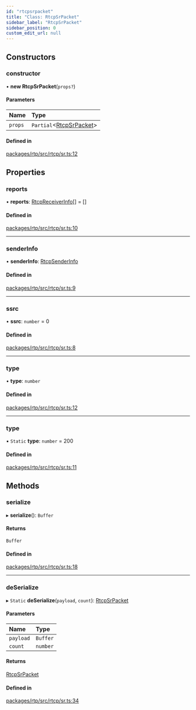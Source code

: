 ```yaml
---
id: "rtcpsrpacket"
title: "Class: RtcpSrPacket"
sidebar_label: "RtcpSrPacket"
sidebar_position: 0
custom_edit_url: null
---
```


## Constructors

### constructor

• **new RtcpSrPacket**(`props?`)

#### Parameters

| Name | Type |
| :------ | :------ |
| `props` | `Partial`<[RtcpSrPacket](rtcpsrpacket.md)\> |

#### Defined in

[packages/rtp/src/rtcp/sr.ts:12](https://github.com/shinyoshiaki/werift-webrtc/blob/32ca930/packages/rtp/src/rtcp/sr.ts#L12)

## Properties

### reports

• **reports**: [RtcpReceiverInfo](rtcpreceiverinfo.md)[] = []

#### Defined in

[packages/rtp/src/rtcp/sr.ts:10](https://github.com/shinyoshiaki/werift-webrtc/blob/32ca930/packages/rtp/src/rtcp/sr.ts#L10)

___

### senderInfo

• **senderInfo**: [RtcpSenderInfo](rtcpsenderinfo.md)

#### Defined in

[packages/rtp/src/rtcp/sr.ts:9](https://github.com/shinyoshiaki/werift-webrtc/blob/32ca930/packages/rtp/src/rtcp/sr.ts#L9)

___

### ssrc

• **ssrc**: `number` = 0

#### Defined in

[packages/rtp/src/rtcp/sr.ts:8](https://github.com/shinyoshiaki/werift-webrtc/blob/32ca930/packages/rtp/src/rtcp/sr.ts#L8)

___

### type

• **type**: `number`

#### Defined in

[packages/rtp/src/rtcp/sr.ts:12](https://github.com/shinyoshiaki/werift-webrtc/blob/32ca930/packages/rtp/src/rtcp/sr.ts#L12)

___

### type

▪ `Static` **type**: `number` = 200

#### Defined in

[packages/rtp/src/rtcp/sr.ts:11](https://github.com/shinyoshiaki/werift-webrtc/blob/32ca930/packages/rtp/src/rtcp/sr.ts#L11)

## Methods

### serialize

▸ **serialize**(): `Buffer`

#### Returns

`Buffer`

#### Defined in

[packages/rtp/src/rtcp/sr.ts:18](https://github.com/shinyoshiaki/werift-webrtc/blob/32ca930/packages/rtp/src/rtcp/sr.ts#L18)

___

### deSerialize

▸ `Static` **deSerialize**(`payload`, `count`): [RtcpSrPacket](rtcpsrpacket.md)

#### Parameters

| Name | Type |
| :------ | :------ |
| `payload` | `Buffer` |
| `count` | `number` |

#### Returns

[RtcpSrPacket](rtcpsrpacket.md)

#### Defined in

[packages/rtp/src/rtcp/sr.ts:34](https://github.com/shinyoshiaki/werift-webrtc/blob/32ca930/packages/rtp/src/rtcp/sr.ts#L34)
